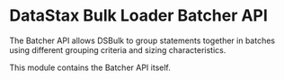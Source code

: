 # DataStax Bulk Loader Batcher API

The Batcher API allows DSBulk to group statements together in batches using different grouping 
criteria and sizing characteristics.

This module contains the Batcher API itself.
